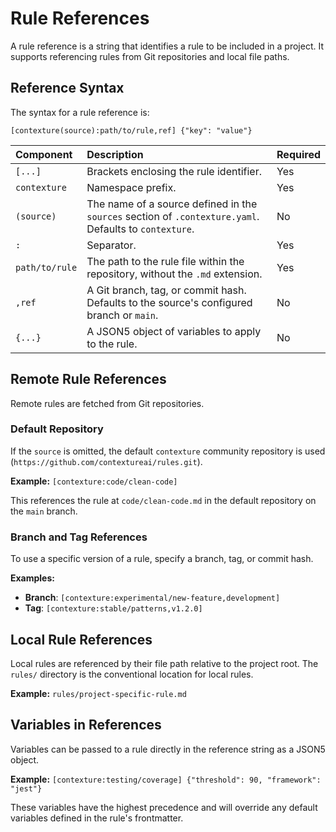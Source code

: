 # Rule References

A rule reference is a string that identifies a rule to be included in a project. It supports referencing rules from Git repositories and local file paths.

## Reference Syntax

The syntax for a rule reference is:

`[contexture(source):path/to/rule,ref] {"key": "value"}`

| Component        | Description                                                                                             | Required |
| :--------------- | :------------------------------------------------------------------------------------------------------ | :------- |
| `[...]`          | Brackets enclosing the rule identifier.                                                                 | Yes      |
| `contexture`     | Namespace prefix.                                                                                       | Yes      |
| `(source)`       | The name of a source defined in the `sources` section of `.contexture.yaml`. Defaults to `contexture`. | No       |
| `:`              | Separator.                                                                                              | Yes      |
| `path/to/rule`   | The path to the rule file within the repository, without the `.md` extension.                               | Yes      |
| `,ref`           | A Git branch, tag, or commit hash. Defaults to the source's configured branch or `main`.                 | No       |
| `{...}`          | A JSON5 object of variables to apply to the rule.                                                       | No       |

## Remote Rule References

Remote rules are fetched from Git repositories.

### Default Repository

If the `source` is omitted, the default `contexture` community repository is used (`https://github.com/contextureai/rules.git`).

**Example:**
`[contexture:code/clean-code]`

This references the rule at `code/clean-code.md` in the default repository on the `main` branch.

### Branch and Tag References

To use a specific version of a rule, specify a branch, tag, or commit hash.

**Examples:**
- **Branch**: `[contexture:experimental/new-feature,development]`
- **Tag**: `[contexture:stable/patterns,v1.2.0]`

## Local Rule References

Local rules are referenced by their file path relative to the project root. The `rules/` directory is the conventional location for local rules.

**Example:**
`rules/project-specific-rule.md`

## Variables in References

Variables can be passed to a rule directly in the reference string as a JSON5 object.

**Example:**
`[contexture:testing/coverage] {"threshold": 90, "framework": "jest"}`

These variables have the highest precedence and will override any default variables defined in the rule's frontmatter.